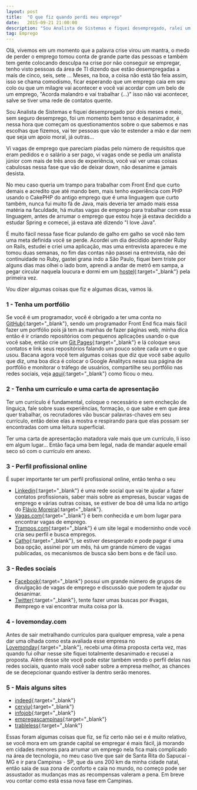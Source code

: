 ```yaml
---
layout: post
title:  "O que fiz quando perdi meu emprego"
date:   2015-09-21 21:00:00
description: "Sou Analista de Sistemas e fiquei desempregado, ralei um pouco até voltar para o mercado de trabalho, mais voltei e continuo ralando."
tag: Emprego
---
```

Olá, vivemos em um momento que a palavra crise virou um mantra, o medo de perder o emprego tomou conta de grande parte das pessoas e também tem gente colocando desculpa na crise por não conseguir se empregar, tenho visto pessoas da área de TI dizendo que estão desempregadas a mais de cinco, seis, sete ... Meses, na boa, a coisa não está tão feia assim, isso se chama comodismo, ficar esperando que um emprego caia em seu colo ou que um milagre vai acontecer e você vai acordar com um belo de um emprego, "Acorda malandro e vai trabalhar (...)" isso não vai acontecer, salve se tiver uma rede de contatos quente.

Sou Analista de Sistemas e fiquei desempregado por dois meses e meio, sem seguro desemprego, foi um momento bem tenso e desanimador, é nessa hora que começam os questionamentos sobre o que sabemos e nas escolhas que fizemos, vai ter pessoas que vão te estender a mão e dar nem que seja um apoio moral, já outras...

Vi vagas de emprego que pareciam piadas pelo número de requisitos que eram pedidos e o salário a ser pago, vi vagas onde se pedia um analista júnior com mais de três anos de experiência, você vai ver umas coisas cabulosas nessa fase que vão de deixar down, não desanime e jamais desista.

No meu caso queria um trampo para trabalhar com Front End que curto demais e acredito que até mando bem, mais tenho experiência com PHP usando o CakePHP do antigo emprego que é uma linguagem que curto também, nunca fui muito fã de Java, mais deveria ter amado mais essa matéria na faculdade, há muitas vagas de emprego para trabalhar com essa linguagem, antes de arrumar o emprego que estou hoje já estava decidido a estudar Spring e comecei, já estava até dizendo "I love Java".

É muito fácil nessa fase ficar pulando de galho em galho se  você não tem uma meta definida você se perde. Acordei um dia decidido aprender Ruby on Rails, estudei e criei uma aplicação, mas uma entrevista apareceu e me tomou duas semanas, no fim das contas não passei na entrevista, não dei continuidade no Ruby, gastei grana indo a São Paulo, fiquei bem triste por alguns dias mas olhei o lado bom, aprendi a andar de metrô em sampa, a pegar circular naquela loucura e dormi em um [hostel](http://www.quetalhostel.com/){:target="_blank"} pela primeira vez.

Vou dizer algumas coisas que fiz e algumas dicas, vamos lá.

### 1 - Tenha um portfólio

Se você é um programador, você é obrigado a ter uma conta no [GitHub](https://github.com/){:target="_blank"}, sendo um programador Front End fica mais fácil fazer um portfólio pois já tem as manhas de fazer páginas web, minha dica então é ir criando repositórios com pequenos aplicações usando o que você sabe, então crie um [Git Pages](https://pages.github.com/){:target="_blank"} e lá coloque seus contatos e link seus repositórios falando um pouco sobre cada um e o que usou.
Bacana agora você tem algumas coisas que diz que você sabe aquilo que diz, uma boa dica é colocar o Google Analitycs nessa sua página de portfólio e monitorar o tráfego de usuários, compartilhe seu portfólio nas redes sociais, veja [aqui](http://jeremiaspereira.net/portfolio/){:target="_blank"} como ficou o meu.

### 2 - Tenha um currículo e uma carta de apresentação

Ter um currículo é fundamental, coloque o necessário e sem encheção de linguiça, fale sobre suas experiências, formação, o que sabe e em que área quer trabalhar, os recrutadores vão buscar palavras-chaves em seu currículo, então deixe elas a mostra e respirando para que elas possam ser encontradas com uma leitura superficial.

Ter uma carta de apresentação matadora vale mais que um currículo, li isso em algum lugar... Então faça uma bem legal, nada de mandar aquele email seco só com o currículo em anexo.

### 3 - Perfil profissional online

É super importante ter um perfil profissional online, então tenha o seu

* [Linkedin](https://www.linkedin.com/){:target="_blank"} é uma rede social que vai te ajudar a fazer contatos profissionais, saber mais sobre as empresas, buscar vagas de emprego e várias outras coisas, se estiver de boa dê uma lida no artigo do [Flávio Moreira](https://medium.com/@FlavioMoreira/9-erros-no-linkedin-que-ainda-separam-voce-do-emprego-dos-sonhos-3e59316d4301){:target="_blank"}.
* [Vagas.com](https://www.vagas.com/){:target="_blank"} é bem conhecida e um bom lugar para encontrar vagas de emprego.
* [Trampos.com](http://trampos.co/){:target="_blank"} é um site legal e moderninho onde você cria seu perfil e busca empregos.
* [Catho](http://www.catho.com.br/){:target="_blank"}, se estiver desesperado e pode pagar é uma boa opção, assinei por um mês, há um grande número de vagas publicadas, os mecanismos de busca são bem bons e de fácil uso.

### 3 - Redes sociais

* [Facebook](https://www.facebook.com/){:target="_blank"} possui um grande número de grupos de divulgação de vagas de emprego e discussão que podem te ajudar ou desanimar.
* [Twitter](https://twitter.com/){:target="_blank"}, tente fazer umas buscas por #vagas, #emprego  e vai encontrar muita coisa por lá.

### 4 - lovemonday.com

Antes de sair metralhando currículos para qualquer empresa, vale a pena dar uma olhada como esta avaliada esse empresa no [Lovemonday](https://www.lovemondays.com.br/){:target="_blank"}, recebi uma ótima proposta certa vez, mas quando fui olhar nesse site fiquei totalmente desanimado e recusei a proposta. Além desse site você pode estar também vendo o perfil delas nas redes sociais, quanto mais você saber sobre a empresa melhor, as chances de se decepcionar quando estiver la dentro serão menores.

### 5 - Mais alguns sites

* [indeed](http://www.indeed.com.br/){:target="_blank"}
* [cerviu](http://www.ceviu.com.br/){:target="_blank"}
* [infojob](http://www.infojobs.com.br/){:target="_blank"}
* [empregascampinas](http://www.catho.com.br/){:target="_blank"}
* [trableless](http://workajobs.com.br/){:target="_blank"}

Essas foram algumas coisas que fiz, se fiz certo não sei e é muito relativo, se você mora em um grande capital se empregar é mais fácil, já morando em cidades menores para arrumar um emprego nela fica mais complicado na área de tecnologia, no meu caso tive que sair de Santa Rita do Sapucaí - MG e ir para Campinas - SP, que da uns 200 km da minha cidade natal, então saia de sua zona de conforto e caia no mundo, no começo pode ser assustador as mudanças mas as recompensas valeram a pena. Em breve vou contar como está essa nova fase em Campinas.
